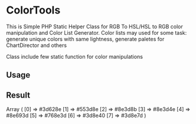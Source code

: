 # ColorTools

This is Simple PHP Static Helper Class for RGB To HSL/HSL to RGB color manipulation and Color List Generator.
Color lists may used for some task: generate unique colors with same lightness, generate paletes for ChartDirector and others

Class include few static function for color manipulations

## Usage
   <?php
      $count  = 8;
      $color  = '3d628e';
      $colors = ColorTools::ColorArrayGenerator($count,$color,true);
      print_r($colors);
   ?>
 
## Result 
Array
(
    [0] => #3d628e
    [1] => #553d8e
    [2] => #8e3d8b
    [3] => #8e3d4e
    [4] => #8e693d
    [5] => #768e3d
    [6] => #3d8e40
    [7] => #3d8e7d
)
